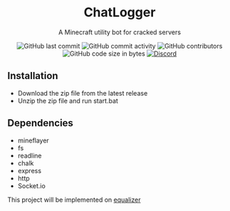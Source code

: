 <h1 align="center">ChatLogger</h1>
<p align="center">A Minecraft utility bot for cracked servers</p>
<div align="center">
    <img src="https://img.shields.io/github/last-commit/Xargana/ChatLogger" alt="GitHub last commit"/>
    <img src="https://img.shields.io/github/commit-activity/w/Xargana/CHatLogger" alt="GitHub commit activity"/>
    <img src="https://img.shields.io/github/contributors/Xargana/ChatLogger" alt="GitHub contributors"/>
    <br>
    <img src="https://img.shields.io/github/languages/code-size/Xargana/ChatLogger" alt="GitHub code size in bytes"/>
    <a href="https://discord.gg/dajdVRhU5Q"><img src="https://img.shields.io/discord/1293261763902570667?logo=discord" alt="Discord"/></a>
</div>

<h2 align="left">Installation</h2>
 <ul>
    <li>Download the zip file from the latest release</li> 
    <li>Unzip the zip file and run start.bat</li>
</ul>

<h2 align="left">Dependencies</h2>
<ul>
    <li>mineflayer</li>
    <li>fs</li>
    <li>readline</li>
    <li>chalk</li>
    <li>express</li>
    <li>http</li>
    <li>Socket.io</li>
</ul>


 This project will be implemented on [equalizer](https://github.com/equalizer-development/equalizer) 


